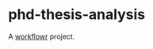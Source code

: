 # phd-thesis-analysis

A [workflowr][] project.

[workflowr]: https://github.com/jdblischak/workflowr
